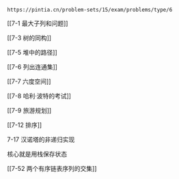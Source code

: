 
```ad-note
https://pintia.cn/problem-sets/15/exam/problems/type/6
```


[[7-1 最大子列和问题]]

[[7-3 树的同构]]

[[7-5 堆中的路径]]

[[7-6 列出连通集]]

[[7-7 六度空间]]

[[7-8 哈利·波特的考试]]

[[7-9 旅游规划]]


[[7-12 排序]]


7-17 汉诺塔的非递归实现

核心就是用栈保存状态







[[7-52 两个有序链表序列的交集]]

